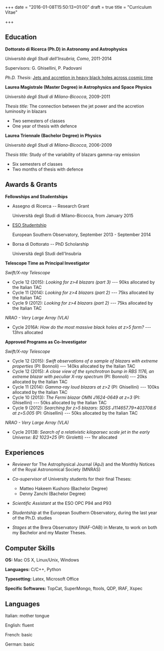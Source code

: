 +++
date = "2016-01-08T15:50:13+01:00"
draft = true
title = "Curriculum Vitae"

+++

Education
---------


**Dottorato di Ricerca (Ph.D) in Astronomy and Astrophysics**

*Università degli Studi dell'Insubria, Como*, 2011-2014

Supervisors: G. Ghisellini, P. Padovani

*Ph.D. Thesis*: [Jets and accretion in heavy black holes across cosmic time](http://hdl.handle.net/10277/553)


**Laurea Magistrale (Master Degree) in Astrophysics and Space Physics**

*Università degli Studi di Milano-Bicocca*, 2009-2011

*Thesis title:* The connection between the jet power and the accretion luminosity in blazars

- Two semesters of classes
- One year of thesis with defence



**Laurea Triennale (Bachelor Degree) in Physics**

*Università degli Studi di Milano-Bicocca*, 2006-2009

*Thesis title:* Study of the variability of blazars gamma-ray emission


- Six semesters of classes
- Two months of thesis with defence


Awards & Grants
---------------

**Fellowships and Studentships**

- Assegno di Ricerca -- Research Grant

    Università degli Studi di Milano-Bicocca, from January 2015
  
- [ESO Studentship](https://recruitment.eso.org/jobs/2015_0034)
    
    European Southern Observatory, September 2013 - September 2014

- Borsa di Dottorato -- PhD Scholarship

    Università degli Studi dell'Insubria
    

**Telescope Time as Principal Investigator**

*Swift/X-ray Telescope*

- Cycle 12 (2015): *Looking for z>4 blazars (part 3)* --- 90ks allocated by the Italian TAC
- Cycle 11 (2014): *Looking for z>4 blazars (part 2)* --- 75ks allocated by the Italian TAC
- Cycle 9 (2012): *Looking for z>4 blazars (part 2)* --- 75ks allocated by the Italian TAC

*NRAO - Very Large Array (VLA)*

- Cycle 2016A: *How do the most massive black holes at z>5 form?* --- 13hrs allocated


**Approved Programs as Co-Investigator**

*Swift/X-ray Telescope*

- Cycle 12 (2015): *Swift observations of a sample of blazars with extreme properties* (PI: Bonnoli) --- 140ks allocated by the Italian TAC
- Cycle 12 (2015): *A close view of the synchrotron bump in RBS 1176, an extreme blazar with peculiar X-ray spectrum* (PI: Bonnoli) --- 20ks allocated by the Italian TAC
- Cycle 11 (2014): *Gamma-ray loud blazars at z>2* (PI: Ghisellini) --- 100ks allocated by the Italian TAC
- Cycle 10 (2013): *The Fermi blazar OMN J1624-0649 at z=3* (PI: Ghisellini) --- 50ks allocated by the Italian TAC
- Cycle 9 (2012): *Searching for z>5 blazars: SDSS J114657.79+403708.6 at z=5.005* (PI: Ghisellini) --- 50ks allocated by the Italian TAC

*NRAO - Very Large Array (VLA)*

- Cycle 2013B: *Search of a relativistic kiloparsec scale jet in the early Universe: B2 1023+25* (PI: Giroletti) --- 1hr allocated


Experiences
-----------

- *Reviewer* for The Astrophysical Journal (ApJ) and the Monthly Notices of the Royal Astronomical Society (MNRAS)
- *Co-supervisor* of University students for their final Theses:
    * Matteo Hakeem Kushoro (Bachelor Degree)
    * Denny Zanchi (Bachelor Degree)

- *Scientific Assistant* at the ESO OPC P94 and P93
- *Studentship* at the European Southern Observatory, during the last year of the Ph.D. studies
- *Stages* at the Brera Observatory (INAF-OAB) in Merate, to work on both my Bachelor and my Master Theses.


Computer Skills
---------------

**OS:** Mac OS X, Linux/Unix, Windows

**Languages:** C/C++, Python

**Typesetting:** Latex, Microsoft Office

**Specific Softwares:** TopCat, SuperMongo, ftools, QDP, IRAF, Xspec


Languages
---------

Italian: mother tongue

English: fluent

French: basic

German: basic













